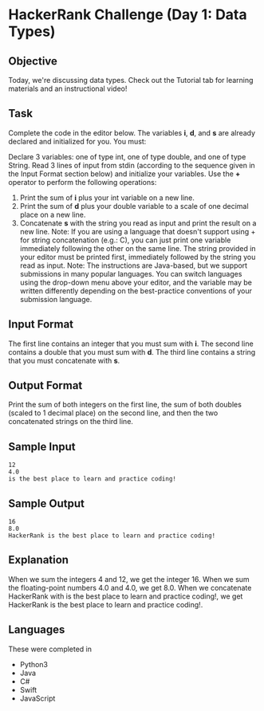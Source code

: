 # HackerRank Challenge (Day 1: Data Types)

## Objective
Today, we're discussing data types. Check out the Tutorial tab for learning materials and an instructional video!

## Task
Complete the code in the editor below. The variables **i**, **d**, and **s** are already declared and initialized for you. You must:

Declare 3 variables: one of type int, one of type double, and one of type String.
Read 3 lines of input from stdin (according to the sequence given in the Input Format section below) and initialize your  variables.
Use the **+** operator to perform the following operations:
1) Print the sum of **i** plus your int variable on a new line.
2) Print the sum of **d** plus your double variable to a scale of one decimal place on a new line.
3) Concatenate **s** with the string you read as input and print the result on a new line.
Note: If you are using a language that doesn't support using + for string concatenation (e.g.: C), you can just print one variable immediately following the other on the same line. The string provided in your editor must be printed first, immediately followed by the string you read as input.
Note: The instructions are Java-based, but we support submissions in many popular languages. You can switch languages using the drop-down menu above your editor, and the  variable may be written differently depending on the best-practice conventions of your submission language.

## Input Format

The first line contains an integer that you must sum with **i**.
The second line contains a double that you must sum with **d**.
The third line contains a string that you must concatenate with **s**.

## Output Format

Print the sum of both integers on the first line, the sum of both doubles (scaled to 1 decimal place) on the second line, and then the two concatenated strings on the third line.

## Sample Input
```
12
4.0
is the best place to learn and practice coding!
```
## Sample Output
```
16
8.0
HackerRank is the best place to learn and practice coding!
```
## Explanation

When we sum the integers 4 and 12, we get the integer 16.
When we sum the floating-point numbers 4.0 and 4.0, we get 8.0.
When we concatenate HackerRank with is the best place to learn and practice coding!, we get HackerRank is the best place to learn and practice coding!.

## Languages

These were completed in 
- Python3
- Java
- C#
- Swift
- JavaScript
